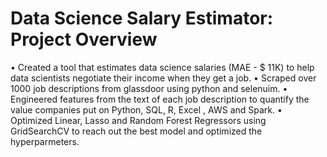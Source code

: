# Data Science Salary Estimator: Project Overview
•	Created a tool that estimates data science salaries (MAE - $ 11K) to help data scientists negotiate their income when they get a job.
•	Scraped over 1000 job descriptions from glassdoor using python and selenuim.
•	Engineered features from the text of each job description to quantify the value companies put on Python, SQL, R, Excel , AWS and Spark.
•	Optimized Linear, Lasso and Random Forest Regressors using GridSearchCV to reach out the best model and optimized the hyperparmeters.

